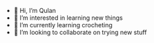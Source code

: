 - 👋 Hi, I’m Qulan
- 👀 I’m interested in learning new things
- 🌱 I’m currently learning crocheting
- 💞️ I’m looking to collaborate on trying new stuff

<!---
ab168987/ab168987 is a ✨ special ✨ repository because its `README.md` (this file) appears on your GitHub profile.
You can click the Preview link to take a look at your changes.
--->
